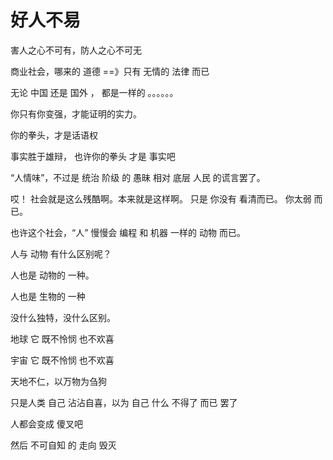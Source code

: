 # 好人不易

害人之心不可有，防人之心不可无

商业社会，哪来的 道德  ==》只有 无情的 法律 而已

无论 中国 还是  国外 ， 都是一样的 。。。。。。

你只有你变强，才能证明的实力。

你的拳头，才是话语权

事实胜于雄辩， 也许你的拳头 才是 事实吧


“人情味”，不过是 统治  阶级 的 愚昧   相对 底层 人民 的谎言罢了。

哎！ 社会就是这么残酷啊。本来就是这样啊。 只是 你没有 看清而已。 你太弱 而已。

也许这个社会，“人”  慢慢会 编程  和 机器 一样的  动物 而已。   

人与 动物 有什么区别呢？

人也是 动物的 一种。

人也是 生物的 一种

没什么独特，没什么区别。

地球  它  既不怜悯  也不欢喜

宇宙  它 既不怜悯  也不欢喜


天地不仁，以万物为刍狗


只是人类 自己 沾沾自喜，以为 自己   什么 不得了 而已 罢了


人都会变成 傻叉吧

然后 不可自知  的  走向 毁灭









